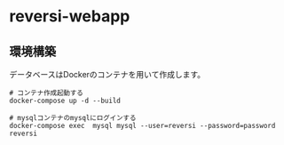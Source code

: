# reversi-webapp


## 環境構築

データベースはDockerのコンテナを用いて作成します。

```shell
# コンテナ作成起動する
docker-compose up -d --build
```

```shell
# mysqlコンテナのmysqlにログインする
docker-compose exec  mysql mysql --user=reversi --password=password reversi
```

